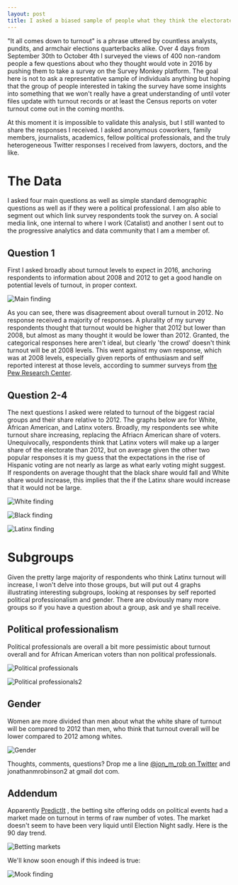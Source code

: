 ```yaml
---
layout: post
title: I asked a biased sample of people what they think the electorate will look in 2016, here's what I learned.
---
```

"It all comes down to turnout" is a phrase uttered by countless analysts, pundits, and armchair elections quarterbacks alike. Over 4 days from September 30th to October 4th I surveyed the views of 400 non-random people a few questions about who they thought would vote in 2016 by pushing them to take a survey on the Survey Monkey platform. The goal here is not to ask a representative sample of individuals anything but hoping that the group of people interested in taking the survey have some insights into something that we won't really have a great understanding of until voter files update with turnout records or at least the Census reports on voter turnout come out in the coming months.

At this moment it is impossible to validate this analysis, but I still wanted to share the responses I received. I asked anonymous coworkers, family members, journalists, academics, fellow political professionals, and the truly heterogeneous Twitter responses I received from lawyers, doctors, and the like.

# The Data

I asked four main questions as well as simple standard demographic questions as well as if they were a political professional. I am also able to segment out which link survey respondents took the survey on. A social media link, one internal to where I work (Catalist) and another I sent out to the progressive analytics and data community that I am a member of. 

## Question 1

First I asked broadly about turnout levels to expect in 2016, anchoring respondents to information about 2008 and 2012 to get a good handle on potential levels of turnout, in proper context.

![Main finding](https://66.media.tumblr.com/f7705b028d089d37764444b586b36410/tumblr_ogakmixeQK1qaxxauo1_1280.png)

As you can see, there was disagreement about overall turnout in 2012. No response received a majority of responses. A plurality of my survey respondents thought that turnout would be higher that 2012 but lower than 2008, but almost as many thought it would be lower than 2012. Granted, the categorical responses here aren't ideal, but clearly 'the crowd' doesn't think turnout will be at 2008 levels. This went against my own response, which was at 2008 levels, especially given reports of enthusiasm and self reported interest at those levels, according to summer surveys from [the Pew Research Center](http://www.people-press.org/2016/07/07/1-campaign-engagement-and-interest/).

## Question 2-4

The next questions I asked were related to turnout of the biggest racial groups and their share relative to 2012. The graphs below are for White, African American, and Latinx voters. Broadly, my respondents see white turnout share increasing, replacing the Afriacn American share of voters. Unequivocally, respondents think that Latinx voters will make up a larger share of the electorate than 2012, but on average given the other two popular responses it is my guess that the expectations in the rise of Hispanic voting are not nearly as large as what early voting might suggest. If respondents on average thought that the black share would fall and White share would increase, this implies that the if the Latinx share would increase that it would not be large.

![White finding](https://68.media.tumblr.com/6c9cdb73dfbdeeeae8c98d14a83d1ef8/tumblr_ogakmixeQK1qaxxauo2_1280.png)

![Black finding](https://68.media.tumblr.com/2b02b742377da31e561427f848b8bfd2/tumblr_ogakmixeQK1qaxxauo3_1280.png)

![Latinx finding](https://68.media.tumblr.com/8be8a15ea119040f3f89470006c9993a/tumblr_ogakmixeQK1qaxxauo4_1280.png)

# Subgroups

Given the pretty large majority of respondents who think Latinx turnout will increase, I won't delve into those groups, but will put out 4 graphs illustrating interesting subgroups, looking at responses by self reported political professionalism and gender. There are obviously many more groups so if you have a question about a group, ask and ye shall receive.

## Political professionalism

Political professionals are overall a bit more pessimistic about turnout overall and for African American voters than non political professionals.

![Political professionals](https://68.media.tumblr.com/b259adac6fcc6a6a10ea1ad7f49d27de/tumblr_ogakypI4ul1qaxxauo1_1280.png)

![Political professionals2](https://68.media.tumblr.com/8b056051574e65a7176ccd2233108082/tumblr_ogakypI4ul1qaxxauo3_1280.png)

## Gender

Women are more divided than men about what the white share of turnout will be compared to 2012 than men, who think that turnout overall will be lower compared to 2012 among whites.

![Gender](https://68.media.tumblr.com/0c826145f0f96aa9d3d6cd78167bda68/tumblr_ogakypI4ul1qaxxauo4_1280.png)

Thoughts, comments, questions? Drop me a line [@jon_m_rob on Twitter](https://twitter.com/jon_m_rob) and jonathanmrobinson2 at gmail dot com.

## Addendum

Apparently [PredictIt](https://www.predictit.org) , the betting site offering odds on political events had a market made on turnout in terms of raw number of votes. The market doesn't seem to have been very liquid until Election Night sadly. Here is the 90 day trend.

![Betting markets](https://68.media.tumblr.com/9893e24c323618a65a0895c09992318d/tumblr_ogm7c1Vtrv1qaxxauo1_1280.png)

We'll know soon enough if this indeed is true:

![Mook finding](https://66.media.tumblr.com/9c012a94a07fe0595dbc702d74e65882/tumblr_oh0agtdfuf1qaxxauo1_1280.png)
